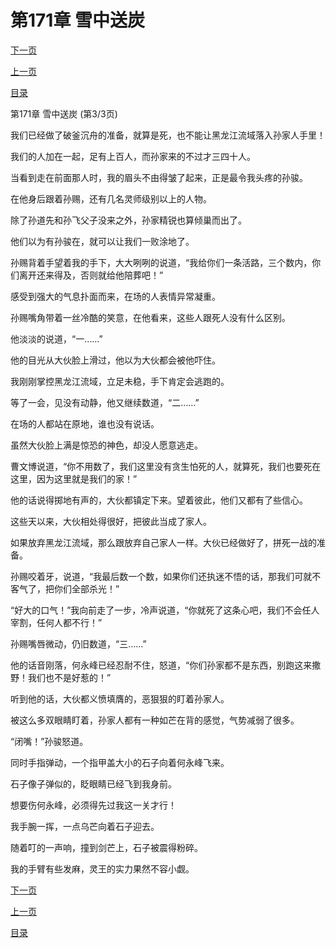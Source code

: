 <h1>第171章   雪中送炭</h1>
            <div><p><a href="./0513_%E7%AC%AC172%E7%AB%A0_%E5%BD%BB%E5%9C%B0%E6%9C%AF.md">下一页</a></p><p><a href="./0511_%E7%AC%AC171%E7%AB%A0_%E9%9B%AA%E4%B8%AD%E9%80%81%E7%82%AD.md">上一页</a></p><p><a href="../">目录</a></p></div>
            <div><p>第171章   雪中送炭 (第3/3页)</p><p>我们已经做了破釜沉舟的准备，就算是死，也不能让黑龙江流域落入孙家人手里！</p><p>我们的人加在一起，足有上百人，而孙家来的不过才三四十人。</p><p>当看到走在前面那人时，我的眉头不由得皱了起来，正是最令我头疼的孙骏。</p><p>在他身后跟着孙赐，还有几名灵师级别以上的人物。</p><p>除了孙道先和孙飞父子没来之外，孙家精锐也算倾巢而出了。</p><p>他们以为有孙骏在，就可以让我们一败涂地了。</p><p>孙赐背着手望着我的手下，大大咧咧的说道，“我给你们一条活路，三个数内，你们离开还来得及，否则就给他陪葬吧！”</p><p>感受到强大的气息扑面而来，在场的人表情异常凝重。</p><p>孙赐嘴角带着一丝冷酷的笑意，在他看来，这些人跟死人没有什么区别。</p><p>他淡淡的说道，“一……”</p><p>他的目光从大伙脸上滑过，他以为大伙都会被他吓住。</p><p>我刚刚掌控黑龙江流域，立足未稳，手下肯定会逃跑的。</p><p>等了一会，见没有动静，他又继续数道，“二……”</p><p>在场的人都站在原地，谁也没有说话。</p><p>虽然大伙脸上满是惊恐的神色，却没人愿意逃走。</p><p>曹文博说道，“你不用数了，我们这里没有贪生怕死的人，就算死，我们也要死在这里，因为这里就是我们的家！”</p><p>他的话说得掷地有声的，大伙都镇定下来。望着彼此，他们又都有了些信心。</p><p>这些天以来，大伙相处得很好，把彼此当成了家人。</p><p>如果放弃黑龙江流域，那么跟放弃自己家人一样。大伙已经做好了，拼死一战的准备。</p><p>孙赐咬着牙，说道，“我最后数一个数，如果你们还执迷不悟的话，那我们可就不客气了，把你们全部杀光！”</p><p>“好大的口气！”我向前走了一步，冷声说道，“你就死了这条心吧，我们不会任人宰割，任何人都不行！”</p><p>孙赐嘴唇微动，仍旧数道，“三……”</p><p>他的话音刚落，何永峰已经忍耐不住，怒道，“你们孙家都不是东西，别跑这来撒野！我们也不是好惹的！”</p><p>听到他的话，大伙都义愤填膺的，恶狠狠的盯着孙家人。</p><p>被这么多双眼睛盯着，孙家人都有一种如芒在背的感觉，气势减弱了很多。</p><p>“闭嘴！”孙骏怒道。</p><p>同时手指弹动，一个指甲盖大小的石子向着何永峰飞来。</p><p>石子像子弹似的，眨眼睛已经飞到我身前。</p><p>想要伤何永峰，必须得先过我这一关才行！</p><p>我手腕一挥，一点乌芒向着石子迎去。</p><p>随着叮的一声响，撞到剑芒上，石子被震得粉碎。</p><p>我的手臂有些发麻，灵王的实力果然不容小觑。</p></div>
            <div><p><a href="./0513_%E7%AC%AC172%E7%AB%A0_%E5%BD%BB%E5%9C%B0%E6%9C%AF.md">下一页</a></p><p><a href="./0511_%E7%AC%AC171%E7%AB%A0_%E9%9B%AA%E4%B8%AD%E9%80%81%E7%82%AD.md">上一页</a></p><p><a href="../">目录</a></p></div>